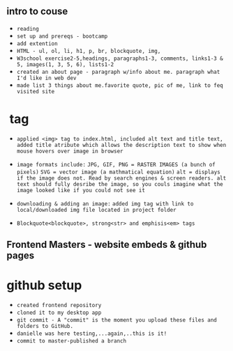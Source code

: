 ## intro to couse

- `reading`
- `set up and prereqs - bootcamp`
- `add extention`
- `HTML - ul, ol, li, h1, p, br, blockquote, img,`
- `W3school exercise2-5,headings, paragraphs1-3, comments, links1-3 & 5, images(1, 3, 5, 6), lists1-2`
- `created an about page - paragraph w/info about me. paragraph what I'd like in web dev`
- `made list 3 things about me.favorite quote, pic of me, link to feq visited site`

# <img> tag

- `applied <img> tag to index.html, included alt text and title text, added title atribute which allows the description text to show when mouse hovers over image in browser`
- `image formats include:`
  `JPG, GIF, PNG = RASTER IMAGES (a bunch of pixels)`
  `SVG = vector image (a mathmatical equation)`
  `alt = displays if the image does not. Read by search engines & screen readers. alt text should fully desribe the image, so you couls imagine what the image looked like if you could not see it`

- `downloading & adding an image:`
  `added img tag with link to local/downloaded img file located in project folder`
- `Blockquote<blockquote>, strong<str> and emphisis<em> tags`

## Frontend Masters - website embeds & github pages

# github setup

- `created frontend repository`
- `cloned it to my desktop app`
- `git commit - A "commit" is the moment you upload these files and folders to GitHub.`
- `danielle was here testing,...again,..this is it!`
- `commit to master-published a branch`

#
